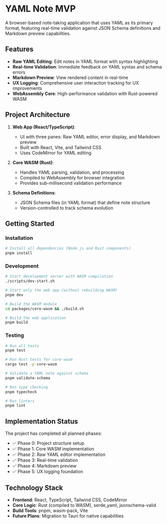 # YAML Note MVP

A browser-based note-taking application that uses YAML as its primary format, featuring real-time validation against JSON Schema definitions and Markdown preview capabilities.

## Features

- **Raw YAML Editing**: Edit notes in YAML format with syntax highlighting
- **Real-time Validation**: Immediate feedback on YAML syntax and schema errors
- **Markdown Preview**: View rendered content in real-time
- **UX Logging**: Comprehensive user interaction tracking for UX improvements
- **WebAssembly Core**: High-performance validation with Rust-powered WASM

## Project Architecture

1. **Web App (React/TypeScript)**: 
   - UI with three panes: Raw YAML editor, error display, and Markdown preview
   - Built with React, Vite, and Tailwind CSS
   - Uses CodeMirror for YAML editing

2. **Core WASM (Rust)**: 
   - Handles YAML parsing, validation, and processing
   - Compiled to WebAssembly for browser integration
   - Provides sub-millisecond validation performance

3. **Schema Definitions**: 
   - JSON Schema files (in YAML format) that define note structure
   - Version-controlled to track schema evolution

## Getting Started

### Installation

```bash
# Install all dependencies (Node.js and Rust components)
pnpm install
```

### Development

```bash
# Start development server with WASM compilation
./scripts/dev-start.sh

# Start only the web app (without rebuilding WASM)
pnpm dev

# Build the WASM module
cd packages/core-wasm && ./build.sh

# Build the web application
pnpm build
```

### Testing

```bash
# Run all tests
pnpm test

# Run Rust tests for core-wasm
cargo test -p core-wasm

# Validate a YAML note against schema
pnpm validate-schema

# Run type checking
pnpm typecheck

# Run linters
pnpm lint
```

## Implementation Status

The project has completed all planned phases:

- ✅ Phase 0: Project structure setup
- ✅ Phase 1: Core WASM implementation
- ✅ Phase 2: Raw YAML editor implementation
- ✅ Phase 3: Real-time validation
- ✅ Phase 4: Markdown preview
- ✅ Phase 5: UX logging foundation

## Technology Stack

- **Frontend**: React, TypeScript, Tailwind CSS, CodeMirror
- **Core Logic**: Rust (compiled to WASM), serde_yaml, jsonschema-valid
- **Build Tools**: pnpm, wasm-pack, Vite
- **Future Plans**: Migration to Tauri for native capabilities
